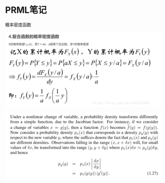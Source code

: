 # PRML笔记



概率密度函数

![](https://raw.githubusercontent.com/jackaihfia2334/hexo_image_save/master/37.png)

![](https://raw.githubusercontent.com/jackaihfia2334/hexo_image_save/master/38.png)